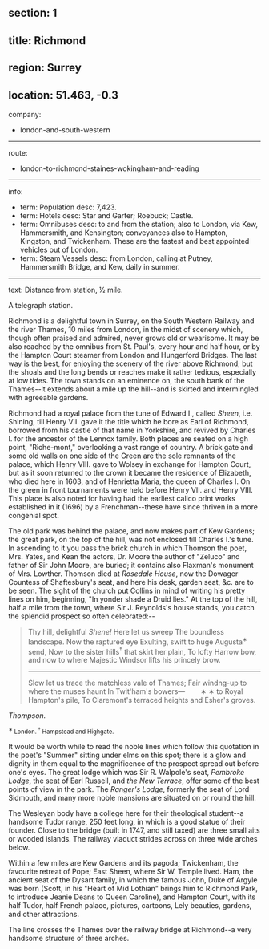 section: 1
----
title: Richmond
----
region: Surrey
----
location: 51.463, -0.3
----
company:
- london-and-south-western
----
route:
- london-to-richmond-staines-wokingham-and-reading
----
info:
- term: Population
  desc: 7,423.
- term: Hotels
  desc: Star and Garter; Roebuck; Castle.
- term: Omnibuses
  desc: to and from the station; also to London, via Kew, Hammersmith, and Kensington; conveyances also to Hampton, Kingston, and Twickenham. These are the fastest and best appointed vehicles out of London.
- term: Steam Vessels
  desc: from London, calling at Putney, Hammersmith Bridge, and Kew, daily in summer.
----
text: Distance from station, ½ mile.

A telegraph station.

Richmond is a delightful town in Surrey, on the South Western Railway and the river Thames, 10 miles from London, in the midst of scenery which, though often praised and admired, never grows old or wearisome. It may be also reached by the omnibus from St. Paul's, every hour and half hour, or by the Hampton Court steamer from London and Hungerford Bridges. The last way is the best, for enjoying the scenery of the river above Richmond; but the shoals and the long bends or reaches make it rather tedious, especially at low tides. The town stands on an eminence on, the south bank of the Thames--it extends about a mile up the hill--and is skirted and intermingled with agreeable gardens.

Richmond had a royal palace from the tune of Edward I., called *Sheen*, i.e. Shining, till Henry VII. gave it the title which he bore as Earl of Richmond, borrowed from his castle of that name in Yorkshire, and revived by Charles I. for the ancestor of the Lennox family. Both places are seated on a high point, "Riche-mont," overlooking a vast range of country. A brick gate and some old walls on one side of the Green are the sole remnants of the palace, which Henry VIII. gave to Wolsey in exchange for Hampton Court, but as it soon returned to the crown it became the residence of Elizabeth, who died here in 1603, and of Henrietta Maria, the queen of Charles I. On the green in front tournaments were held before Henry VII. and Henry VIII. This place is also noted for having had the earliest calico print works established in it (1696) by a Frenchman--these have since thriven in a more congenial spot.

The old park was behind the palace, and now makes part of Kew Gardens; the great park, on the top of the hill, was not enclosed till Charles I.'s tune. In ascending to it you pass the brick church in which Thomson the poet, Mrs. Yates, and Kean the actors, Dr. Moore the author of "Zeluco" and father of Sir John Moore, are buried; it contains also Flaxman's monument of Mrs. Lowther. Thomson died at *Rosedale House*, now the Dowager Countess of Shaftesbury's seat, and here his desk, garden seat, &c. are to be seen. The sight of the church put Collins in mind of writing his pretty lines on him, beginning, "In yonder shade a Druid lies." At the top of the hill, half a mile from the town, where Sir J. Reynolds's house stands, you catch the splendid prospect so often celebrated:--

> Thy hill, delightful *Shene!*  Here let us sweep
> The boundless landscape.  Now the raptured eye
> Exulting, swift to huge Augusta<sup>∗</sup> send,
> Now to the sister hills<sup>†</sup> that skirt her plain,
> To lofty Harrow bow, and now to where
> Majestic Windsor lifts his princely brow.
> * * *
> Slow let us trace the matchless vale of Thames;
> Fair windng-up to where the muses haunt
> In Twit'ham's bowers—
> &#160;&#160;&#160;&#160;&#160;&#160;&#160;∗     ∗        to Royal Hampton's pile,
> To Claremont's terraced heights and Esher's groves.

<cite>Thompson.</cite>

<small><sup>∗</sup> London. <sup>†</sup> Hampstead and Highgate.</small>

It would be worth while to read the noble lines which follow this quotation in the poet's "Summer" sitting under elms on this spot; there is a glow and dignity in them equal to the magnificence of the prospect spread out before one's eyes. The great lodge which was Sir R. Walpole's seat, *Pembroke Lodge*, the seat of Earl Russell, and *the New Terrace*, offer some of the best points of view in the park. The *Ranger's Lodge*, formerly the seat of Lord Sidmouth, and many more noble mansions are situated on or round the hill.

The Wesleyan body have a <span class="u-smcp">college</span> here for their theological student--a handsome Tudor range, 250 feet long, in which is a good statue of their founder. Close to the bridge (built in 1747, and still taxed) are three small aits or wooded islands. The railway viaduct strides across on three wide arches below.

Within a few miles are Kew Gardens and its pagoda; Twickenham, the favourite retreat of Pope; East Sheen, where Sir W. Temple lived. Ham, the ancient seat of the Dysart family, in which the famous John, Duke of Argyle was born (Scott, in his "Heart of Mid Lothian" brings him to Richmond Park, to introduce Jeanie Deans to Queen Caroline), and Hampton Court, with its half Tudor, half French palace, pictures, cartoons, Lely beauties, gardens, and other attractions.

The line crosses the Thames over the railway bridge at Richmond--a very handsome structure of three arches.
